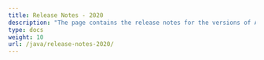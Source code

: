```yaml
---
title: Release Notes - 2020
description: "The page contains the release notes for the versions of Aspose.Tasks for Java released in 2020."
type: docs
weight: 10
url: /java/release-notes-2020/
---
```

